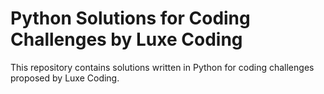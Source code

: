 # Python Solutions for Coding Challenges by Luxe Coding

This repository contains solutions written in Python for coding challenges proposed by Luxe Coding.
